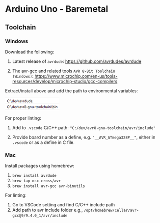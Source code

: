 # Arduino Uno - Baremetal


## Toolchain


### Windows

Download the following:

1) Latest release of <code>avrdude</code>:
https://github.com/avrdudes/avrdude

2) The avr-gcc and related tools <code>AVR 8-Bit Toolchain (Windows)</code>:
https://www.microchip.com/en-us/tools-resources/develop/microchip-studio/gcc-compilers

Extract/install above and add the path to environmental variables:

![Alt text](docs/env-vars.png)

For proper linting:

1) Add to <code>.vscode</code> C/C++ path: <code>"C:/dev/avr8-gnu-toolchain/avr/include"</code>

2) Provide board number as a define, e.g. <code>"\_\_AVR_ATmega328P__"</code>, either in <code>.vscode</code> or as a define in C file.

### Mac

Install packages using homebrew:
1) <code>brew install avrdude</code>
2) <code>brew tap osx-cross/avr</code>
3) <code>brew install avr-gcc avr-binutils</code> 

For linting:

1) Go to VSCode setting and find C/C++ include path
2) Add path to avr include folder e.g., <code>/opt/homebrew/Cellar/avr-gcc@9/9.4.0_1/avr/include</code>